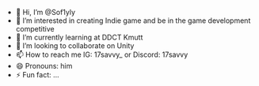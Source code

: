 - 👋 Hi, I’m @Sof1yly
- 👀 I’m interested in creating Indie game and be in the game development competitive
- 🌱 I’m currently learning at DDCT Kmutt 
- 💞️ I’m looking to collaborate on Unity
- 📫 How to reach me IG: 17savvy_ or Discord: 17savvy
- 😄 Pronouns: him
- ⚡ Fun fact: ...

<!---
Sof1yly/Sof1yly is a ✨ special ✨ repository because its `README.md` (this file) appears on your GitHub profile.
You can click the Preview link to take a look at your changes.
--->
